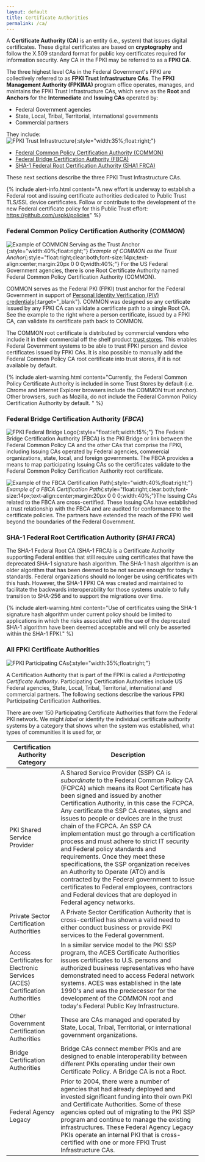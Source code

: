 ```yaml
---
layout: default
title: Certificate Authorities
permalink: /ca/
---
```


A **Certificate Authority (CA)** is an entity (i.e., system) that issues digital certificates. These digital certificates are based on **cryptography** and follow the X.509 standard format for public key certificates required for information security. <!-- Term is "X.509 standard"... Definition correct? -->Any CA in the FPKI may be referred to as a **FPKI CA**.

The three highest level CAs in the Federal Government's FPKI are collectively referred to as **FPKI Trust Infrastructure CAs**. The **FPKI Management Authority (FPKIMA)** program office operates, manages, and maintains the FPKI Trust Infrastructure CAs, which serve as the **Root** and **Anchors** <!-- Is Anchor the same as Trust Anchor? --> for the **Intermediate** and **Issuing CAs** operated by:

  * Federal Government agencies
  * State, Local, Tribal, Territorial, international governments
  * Commercial partners  
  
They include:  
![FPKI Trust Infrastructure]({{site.baseurl}}/img/fpki_trust_cas.png){:style="width:35%;float:right;"}

* [Federal Common Policy Certification Authority (COMMON)](#federal-common-policy-certification-authority-common)
* [Federal Bridge Certification Authority (FBCA)](#federal-bridge-certification-authority-fbca)
* [SHA-1 Federal Root Certification Authority (SHA1 FRCA)](#sha-1-federal-root-certification-authority-sha1-frca)



These next sections describe the three FPKI Trust Infrastructure CAs.

{% include alert-info.html content="A new effort is underway to establish a Federal root and issuing certificate authorities dedicated to Public Trust TLS/SSL device certificates. Follow or contribute to the development of the new Federal certificate policy for this Public Trust effort: https://github.com/uspki/policies" %}

### Federal Common Policy Certification Authority (_COMMON_) ####

![Example of COMMON Serving as the Trust Anchor]({{site.baseurl}}/img/fcpca-chainV5.png){:style="width:40%;float:right;"}
*Example of COMMON as the Trust Anchor*{:style="float:right;clear:both;font-size:14px;text-align:center;margin:20px 0 0 0;width:40%;"}
For the US Federal Government agencies, there is one Root Certificate Authority named Federal Common Policy Certification Authority (COMMON).

COMMON serves as the Federal PKI (FPKI) trust anchor for the Federal Government in support of [Personal Identity Verification (PIV) credentials](https://piv.idmanagement.gov/#what-is-piv){:target="_blank"}. COMMON was designed so any certificate issued by any FPKI CA can validate a certificate path to a single Root CA. See the example to the right where a person certificate, issued by a FPKI CA, can validate its certificate path back to COMMON.

The COMMON root certificate is distributed by commercial vendors who include it in their commercial off the shelf product [trust stores](../truststores/).  This enables Federal Government systems to be able to trust FPKI person and device certificates issued by FPKI CAs. It is also possible to manually add the Federal Common Policy CA root certificate into trust stores, if it is not available by default.

{% include alert-warning.html content="Currently, the Federal Common Policy Certificate Authority is included in some Trust Stores by default (i.e. Chrome and Internet Explorer browsers include the COMMON trust anchor). Other browsers, such as Mozilla, do not include the Federal Common Policy Certification Authority by default. " %}

### Federal Bridge Certification Authority (_FBCA_)

![FPKI Federal Bridge Logo]({{site.baseurl}}/img/fbca-logo.png){:style="float:left;width:15%;"}
The Federal Bridge Certification Authority (FBCA) is the PKI Bridge or link between the Federal Common Policy CA and the other CAs that comprise the FPKI, including Issuing CAs operated by Federal agencies, commercial organizations, state, local, and foreign governments. The FBCA provides a means to map participating Issuing CAs so the certificates validate to the Federal Common Policy Certification Authority root certificate.

![Example of the FBCA Certification Path]({{site.baseurl}}/img/fbca-chainV2.png){:style="width:40%;float:right;"}
*Example of a FBCA Certification Path*{:style="float:right;clear:both;font-size:14px;text-align:center;margin:20px 0 0 0;width:40%;"}The Issuing CAs related to the FBCA are cross-certified.  These Issuing CAs have established a trust relationship with the FBCA and are audited for conformance to the certificate policies. The partners have extended the reach of the FPKI well beyond the boundaries of the Federal Government.

### SHA-1 Federal Root Certification Authority (_SHA1 FRCA_)

The SHA-1 Federal Root CA (SHA-1 FRCA) is a Certificate Authority supporting Federal entities that still require using certificates that have the deprecated SHA-1 signature hash algorithm. The SHA-1 hash algorithm is an older algorithm that has been deemed to be not secure enough for today’s standards.  Federal organizations should no longer be using certificates with this hash.  However, the SHA-1 FPKI CA was created and maintained to facilitate the backwards interoperability for those systems unable to fully transition to SHA-256 and to support the migrations over time.

{% include alert-warning.html content="Use of certificates using the SHA-1 signature hash algorithm under current policy should be limited to applications in which the risks associated with the use of the deprecated SHA-1 algorithm have been deemed acceptable and will only be asserted within the SHA-1 FPKI." %}

### All FPKI Certificate Authorities

![FPKI Participating CAs]({{site.baseurl}}/img/participatingCAsV3.png){:style="width:35%;float:right;"}

A Certification Authority that is part of the FPKI is called a *Participating Certificate Authority*. Participating Certification Authorities include US Federal agencies, State, Local, Tribal, Territorial, international and commercial partners. The following sections describe the various FPKI Participating Certification Authorities.

There are over 150 Participating Certificate Authorities that form the Federal PKI network.    We might _label_ or identify the individual certificate authority systems by a category that shows when the system was established, what types of communities it is used for, or


|**Certification Authority Category**|**Description**|
|-----------|---------------|
| PKI Shared Service Provider | A Shared Service Provider (SSP) CA is *subordinate* to the Federal Common Policy CA (FCPCA) which means its Root Certificate has been signed and issued by another Certification Authority, in this case the FCPCA. Any certificate the SSP CA creates, signs and issues to people or devices are in the trust chain of the FCPCA. An SSP CA implementation must go through a certification process and must adhere to strict IT security and Federal policy standards and requirements.  Once they meet these specifications, the SSP organization receives an Authority to Operate (ATO) and is contracted by the Federal government to issue certificates to Federal employees, contractors and Federal devices that are deployed in Federal agency networks. |
| Private Sector Certification Authorities | A Private Sector Certification Authority that is cross-certified has shown a valid need to either conduct business or provide PKI services to the Federal government. |
| Access Certificates for Electronic Services (ACES) Certification Authorities | In a similar service model to the PKI SSP program, the ACES Certificate Authorities issues certificates to U.S. persons and authorized business representatives who have demonstrated need to access Federal network systems.  ACES was established in the late 1990's and was the predecessor for the development of the COMMON root and today's Federal Public Key Infrastructure. |
| Other Government Certification Authorities | These are CAs managed and operated by State, Local, Tribal, Territorial, or international government organizations. |
| Bridge Certification Authorities | Bridge CAs connect member PKIs and are designed to enable interoperability between different PKIs operating under their own Certificate Policy. A Bridge CA is not a Root. |
| Federal Agency Legacy | Prior to 2004, there were a number of agencies that had already deployed and invested significant funding into their own PKI and Certificate Authorities. Some of these agencies opted out of migrating to the PKI SSP program and continue to manage the existing infrastructures. These Federal Agency Legacy PKIs operate an internal PKI that is cross-certified with one or more FPKI Trust Infrastructure CAs.|
